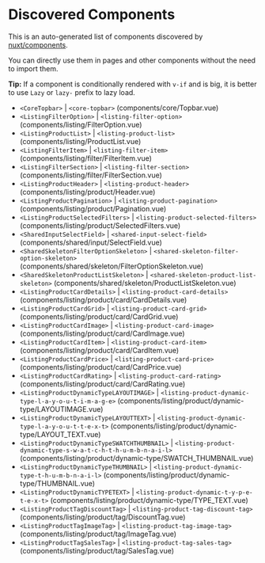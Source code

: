 # Discovered Components

This is an auto-generated list of components discovered by [nuxt/components](https://github.com/nuxt/components).

You can directly use them in pages and other components without the need to import them.

**Tip:** If a component is conditionally rendered with `v-if` and is big, it is better to use `Lazy` or `lazy-` prefix to lazy load.

- `<CoreTopbar>` | `<core-topbar>` (components/core/Topbar.vue)
- `<ListingFilterOption>` | `<listing-filter-option>` (components/listing/FilterOption.vue)
- `<ListingProductList>` | `<listing-product-list>` (components/listing/ProductList.vue)
- `<ListingFilterItem>` | `<listing-filter-item>` (components/listing/filter/FilterItem.vue)
- `<ListingFilterSection>` | `<listing-filter-section>` (components/listing/filter/FilterSection.vue)
- `<ListingProductHeader>` | `<listing-product-header>` (components/listing/product/Header.vue)
- `<ListingProductPagination>` | `<listing-product-pagination>` (components/listing/product/Pagination.vue)
- `<ListingProductSelectedFilters>` | `<listing-product-selected-filters>` (components/listing/product/SelectedFilters.vue)
- `<SharedInputSelectField>` | `<shared-input-select-field>` (components/shared/input/SelectField.vue)
- `<SharedSkeletonFilterOptionSkeleton>` | `<shared-skeleton-filter-option-skeleton>` (components/shared/skeleton/FilterOptionSkeleton.vue)
- `<SharedSkeletonProductListSkeleton>` | `<shared-skeleton-product-list-skeleton>` (components/shared/skeleton/ProductListSkeleton.vue)
- `<ListingProductCardDetails>` | `<listing-product-card-details>` (components/listing/product/card/CardDetails.vue)
- `<ListingProductCardGrid>` | `<listing-product-card-grid>` (components/listing/product/card/CardGrid.vue)
- `<ListingProductCardImage>` | `<listing-product-card-image>` (components/listing/product/card/CardImage.vue)
- `<ListingProductCardItem>` | `<listing-product-card-item>` (components/listing/product/card/CardItem.vue)
- `<ListingProductCardPrice>` | `<listing-product-card-price>` (components/listing/product/card/CardPrice.vue)
- `<ListingProductCardRating>` | `<listing-product-card-rating>` (components/listing/product/card/CardRating.vue)
- `<ListingProductDynamicTypeLAYOUTIMAGE>` | `<listing-product-dynamic-type-l-a-y-o-u-t-i-m-a-g-e>` (components/listing/product/dynamic-type/LAYOUTIMAGE.vue)
- `<ListingProductDynamicTypeLAYOUTTEXT>` | `<listing-product-dynamic-type-l-a-y-o-u-t-t-e-x-t>` (components/listing/product/dynamic-type/LAYOUT_TEXT.vue)
- `<ListingProductDynamicTypeSWATCHTHUMBNAIL>` | `<listing-product-dynamic-type-s-w-a-t-c-h-t-h-u-m-b-n-a-i-l>` (components/listing/product/dynamic-type/SWATCH_THUMBNAIL.vue)
- `<ListingProductDynamicTypeTHUMBNAIL>` | `<listing-product-dynamic-type-t-h-u-m-b-n-a-i-l>` (components/listing/product/dynamic-type/THUMBNAIL.vue)
- `<ListingProductDynamicTYPETEXT>` | `<listing-product-dynamic-t-y-p-e-t-e-x-t>` (components/listing/product/dynamic-type/TYPE_TEXT.vue)
- `<ListingProductTagDiscountTag>` | `<listing-product-tag-discount-tag>` (components/listing/product/tag/DiscountTag.vue)
- `<ListingProductTagImageTag>` | `<listing-product-tag-image-tag>` (components/listing/product/tag/ImageTag.vue)
- `<ListingProductTagSalesTag>` | `<listing-product-tag-sales-tag>` (components/listing/product/tag/SalesTag.vue)
